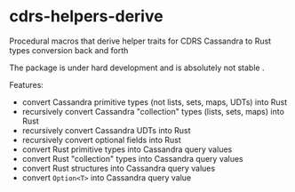 # cdrs-helpers-derive

Procedural macros that derive helper traits for CDRS Cassandra to Rust types conversion back and forth

The package is under hard development and is absolutely not stable .

Features:

* convert Cassandra primitive types (not lists, sets, maps, UDTs) into Rust
* recursively convert Cassandra "collection" types (lists, sets, maps) into Rust
* recursively convert Cassandra UDTs into Rust
* recursively convert optional fields into Rust
* convert Rust primitive types into Cassandra query values
* convert Rust "collection" types into Cassandra query values
* convert Rust structures into Cassandra query values
* convert `Option<T>` into Cassandra query value
